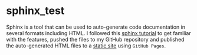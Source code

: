 # sphinx_test

Sphinx is a tool that can be used to auto-generate code documentation in several formats including HTML.  I followed this [sphinx tutorial](https://www.sphinx-doc.org/en/master/tutorial/index.html) to get familiar with the features, pushed the files to my GitHub repository and published the auto-generated HTML files to a [static site](https://george-brand.github.io/sphinx_test/) using `GitHub Pages`.
